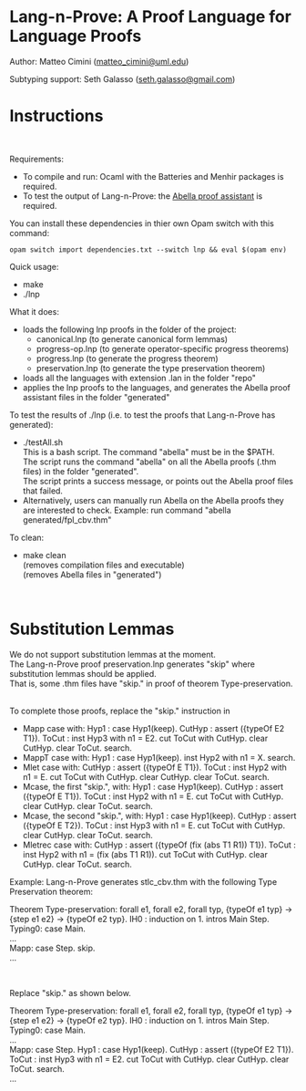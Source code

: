# Lang-n-Prove: A Proof Language for Language Proofs

Author: Matteo Cimini (matteo_cimini@uml.edu)

Subtyping support: Seth Galasso (seth.galasso@gmail.com)
	<br />
# <a name="instructions"></a>Instructions 
<br />

Requirements: 
<br />
<ul>
<li> To compile and run: Ocaml with the Batteries and Menhir packages is required.
<li> To test the output of Lang-n-Prove: the <a href="http://abella-prover.org">Abella proof assistant</a> is required.  
</ul>

You can install these dependencies in thier own Opam switch with this command:
```
opam switch import dependencies.txt --switch lnp && eval $(opam env)
```

Quick usage: 
<br />
<ul>
<li> make 
<li> ./lnp
</ul>
What it does:  <br />
<ul>
<li> loads the following lnp proofs in the folder of the project:
	<ul>
	<li>canonical.lnp (to generate canonical form lemmas) 
	<li> progress-op.lnp (to generate operator-specific progress theorems) 
	<li> progress.lnp (to generate the progress theorem) 
	<li> preservation.lnp (to generate the type preservation theorem) 
	</ul>

<li> loads all the languages with extension .lan in the folder "repo"
	
<li> applies the lnp proofs to the languages, and generates the Abella proof assistant files in the folder "generated" 
</ul>

To test the results of ./lnp (i.e. to test the proofs that Lang-n-Prove has generated): 
<br />
<ul>
<li> ./testAll.sh <br />
	This is a bash script. The command "abella" must be in the $PATH. <br />
	The script runs the command "abella" on all the Abella proofs (.thm files) in the folder "generated". <br />
	The script prints a success message, or points out the Abella proof files that failed. 	
<li> Alternatively, users can manually run Abella on the Abella proofs they are interested to check. Example: run command "abella generated/fpl_cbv.thm" 
</ul>

To clean: <br />
<ul>
<li> make clean 
	<br /> (removes compilation files and executable) 
	<br /> (removes Abella files in "generated") 
</ul>
<br />

# <a name="examples"></a>Substitution Lemmas 

We do not support substitution lemmas at the moment. 
<br />
The Lang-n-Prove proof preservation.lnp generates "skip" where substitution lemmas should be applied. 
<br />
That is, some .thm files have "skip." in proof of theorem Type-preservation. 
<br />
<br />

To complete those proofs, replace the "skip." instruction in 
<ul>
<li> Mapp case with: Hyp1 : case Hyp1(keep). CutHyp : assert ({typeOf E2 T1}). ToCut : inst Hyp3 with n1 = E2. cut ToCut with CutHyp. clear CutHyp. clear ToCut. search.
<li> MappT case with:  Hyp1 : case Hyp1(keep). inst Hyp2 with n1 = X. search.
<li> Mlet case with: CutHyp : assert ({typeOf E T1}). ToCut : inst Hyp2 with n1 = E. cut ToCut with CutHyp. clear CutHyp. clear ToCut. search.
<li> Mcase, the first "skip.", with: Hyp1 : case Hyp1(keep). CutHyp : assert ({typeOf E T1}). ToCut : inst Hyp2 with n1 = E. cut ToCut with CutHyp. clear CutHyp. clear ToCut. search.
<li> Mcase, the second "skip.", with: Hyp1 : case Hyp1(keep). CutHyp : assert ({typeOf E T2}). ToCut : inst Hyp3 with n1 = E. cut ToCut with CutHyp. clear CutHyp. clear ToCut. search.
<li> Mletrec case with: CutHyp : assert ({typeOf (fix (abs T1 R1)) T1}). ToCut : inst Hyp2 with n1 = (fix (abs T1 R1)). cut ToCut with CutHyp. clear CutHyp. clear ToCut. search.
</ul>

Example: Lang-n-Prove generates stlc_cbv.thm with the following Type Preservation theorem: 
<br />

Theorem Type-preservation: forall e1, forall e2, forall typ, {typeOf e1 typ} -> {step e1 e2} -> {typeOf e2 typ}. 
IH0 : induction on 1. intros Main Step. Typing0: case Main.   
...   
Mapp: case Step.  skip.      
...   
<!--
<mark>Mapp: case Step.  skip.</mark>  
<br />
apply IH0 to Typing0 Mapp.  search.  
<br />
apply IH0 to Typing1 Mapp.  search. 
<br />
backchain Error-types-all.  
<br />
backchain Error-types-all. 
-->
<br/>

Replace "skip." as shown below. 
<br />

Theorem Type-preservation: forall e1, forall e2, forall typ, {typeOf e1 typ} -> {step e1 e2} -> {typeOf e2 typ}. 
IH0 : induction on 1. intros Main Step. Typing0: case Main.   
...   
Mapp: case Step.  Hyp1 : case Hyp1(keep). CutHyp : assert ({typeOf E2 T1}). ToCut : inst Hyp3 with n1 = E2. cut ToCut with CutHyp. clear CutHyp. clear ToCut. search.   
...

<!-- 
<br />
<mark>Mapp: case Step.  Hyp1 : case Hyp1(keep). CutHyp : assert ({typeOf E2 T1}). ToCut : inst Hyp3 with n1 = E2. cut ToCut with CutHyp. clear CutHyp. clear ToCut. search.</mark>  <br />
apply IH0 to Typing0 Mapp.  search.  
<br />
apply IH0 to Typing1 Mapp.  search.  
<br />
backchain Error-types-all.
<br />
backchain Error-types-all. 
-->




